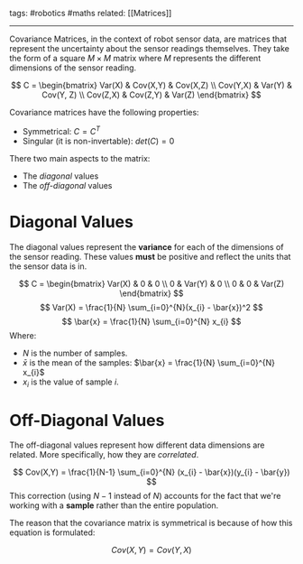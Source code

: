 tags: #robotics #maths 
related: [[Matrices]]

---

Covariance Matrices, in the context of robot sensor data, are matrices that represent the uncertainty about the sensor readings themselves. They take the form of a square $M \times M$ matrix where $M$ represents the different dimensions of the sensor reading.

$$
C = \begin{bmatrix}
Var(X) & Cov(X,Y) & Cov(X,Z) \\
Cov(Y,X) & Var(Y) & Cov(Y, Z) \\
Cov(Z,X) & Cov(Z,Y) & Var(Z)
\end{bmatrix}
$$

Covariance matrices have the following properties:
- Symmetrical: $C = C^{T}$
- Singular (it is non-invertable): $det(C) = 0$

There two main aspects to the matrix:
- The *diagonal* values
- The *off-diagonal* values
# Diagonal Values
The diagonal values represent the **variance** for each of the dimensions of the sensor reading. These values **must** be positive and reflect the units that the sensor data is in.

$$
C = \begin{bmatrix}
Var(X) & 0 & 0 \\
0 & Var(Y) & 0 \\
0 & 0 & Var(Z)
\end{bmatrix}
$$
$$
Var(X) = \frac{1}{N} \sum_{i=0}^{N}(x_{i} - \bar{x})^2
$$
$$
\bar{x} = \frac{1}{N} \sum_{i=0}^{N} x_{i}
$$
Where:
- $N$ is the number of samples.
- $\bar{x}$ is the mean of the samples: $\bar{x} = \frac{1}{N} \sum_{i=0}^{N} x_{i}$
- $x_{i}$ is the value of sample $i$.

# Off-Diagonal Values
The off-diagonal values represent how different data dimensions are related. More specifically, how they are *correlated*. 

$$
Cov(X,Y) = \frac{1}{N-1} \sum_{i=0}^{N} (x_{i} - \bar{x})(y_{i} - \bar{y})
$$
This correction (using $N−1$ instead of $N$) accounts for the fact that we're working with a **sample** rather than the entire population.

The reason that the covariance matrix is symmetrical is because of how this equation is formulated:

$$
Cov(X, Y) = Cov(Y, X)
$$
